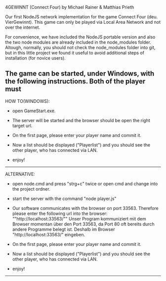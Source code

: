 4GEWINNT (Connect Four) by Michael Rainer & Matthias Prieth

Our first NodeJS network implementation for the game Connect Four (deu. VierGewinnt).
This game can only be played via Local Area Network and not over the internet.

For convenience, we have included the NodeJS portable version and also the 
two node modules are already included in the node_modules folder. 
Altough, normally, you should not check the node_modules folder into git, 
but in this little project we found it useful 
to avoid additional steps of installation (for novice users).


The game can be started, under Windows,  with the following instructions.
Both of the player must 
---------------------------------------------------------------------------
HOW TO(WINDOWS):

- open GameStart.exe. 

- The server will be started and the browser should be open the
	right target url.
  
- On the first page, please enter your player name and commit it.  

- Now a list should be displayed ("Playerlist") and you should see the 
other player, who has connected via LAN.

- enjoy!

---------------------------------------------------------------------------
ALTERNATIVE:

- open node.cmd and press "strg+c" twice or open cmd and change into the project ordner.


- start the server with the command "node player.js"

- Our software communicates with the browser on port 33563. Therefore please enter the
	following url into the browser: ""http://localhost:33563/""
Unser Program kommuniziert mit dem Browser momentan über den Port 33563, 
  da Port 80 oft bereits durch andere Programme belegt ist. Deshalb im 
  Browser "http://localhost:33563/" eingeben.
  
- On the first page, please enter your player name and commit it.  

- Now a list should be displayed ("Playerlist") and you should see the 
other player, who has connected via LAN.

- enjoy!
---------------------------------------------------------------------------